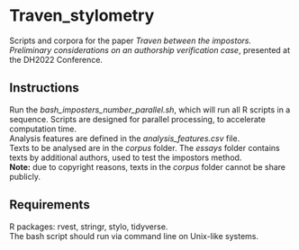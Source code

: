 # Traven_stylometry

Scripts and corpora for the paper *Traven between the impostors. Preliminary considerations on an authorship verification case*, presented at the DH2022 Conference.  

## Instructions

Run the *bash_imposters_number_parallel.sh*, which will run all R scripts in a sequence. Scripts are designed for parallel processing, to accelerate computation time.  
Analysis features are defined in the *analysis_features.csv* file.  
Texts to be analysed are in the *corpus* folder. The *essays* folder contains texts by additional authors, used to test the impostors method.  
**Note:** due to copyright reasons, texts in the *corpus* folder cannot be share publicly.

## Requirements

R packages: rvest, stringr, stylo, tidyverse.  
The bash script should run via command line on Unix-like systems.